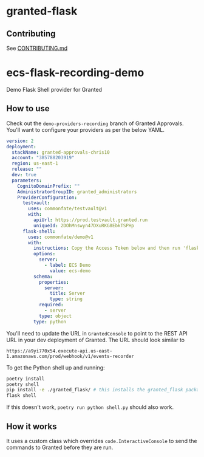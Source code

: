 # granted-flask

## Contributing

See [CONTRIBUTING.md](./CONTRIBUTING.md)


# ecs-flask-recording-demo

Demo Flask Shell provider for Granted

## How to use

Check out the `demo-providers-recording` branch of Granted Approvals. You'll want to configure your providers as per the below YAML.

```yml
version: 2
deployment:
  stackName: granted-approvals-chris10
  account: "385788203919"
  region: us-east-1
  release: ""
  dev: true
  parameters:
    CognitoDomainPrefix: ""
    AdministratorGroupID: granted_administrators
    ProviderConfiguration:
      testvault:
        uses: commonfate/testvault@v1
        with:
          apiUrl: https://prod.testvault.granted.run
          uniqueId: 2DOhMnswyn47DXuRKG8EbkTSPHp
      flask-shell:
        uses: commonfate/demo@v1
        with:
          instructions: Copy the Access Token below and then run 'flask shell' to access the audited Flask shell.
          options:
            server:
              - label: ECS Demo
                value: ecs-demo
          schema:
            properties:
              server:
                title: Server
                type: string
            required:
              - server
            type: object
          type: python
```

You'll need to update the URL in `GrantedConsole` to point to the REST API URL in your dev deployment of Granted. The URL should look similar to

```
https://a9yi770x54.execute-api.us-east-1.amazonaws.com/prod/webhook/v1/events-recorder
```

To get the Python shell up and running:

```bash
poetry install
poetry shell
pip install -e ./granted_flask/ # this installs the granted_flask package which overrides the 'flask shell' command
flask shell
```

If this doesn't work, `poetry run python shell.py` should also work.

## How it works

It uses a custom class which overrides `code.InteractiveConsole` to send the commands to Granted before they are run.
